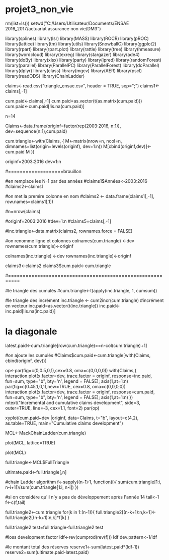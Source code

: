 # projet3_non_vie


rm(list=ls())
setwd("C:/Users/Utilisateur/Documents/ENSAE 2016_2017/actuariat assurance non vie/DM3")


library(splines)
library(lsr)
library(MASS)
library(ROCR)
library(pROC)
library(lattice)
library(tm)
library(utils)
library(SnowballC)
library(ggplot2)
library(rpart)
library(rpart.plot)
library(rattle)
library(tree)
library(hmeasure)
library(wordcloud)
library(texreg)
library(stargazer)
library(ade4)
library(doBy)
library(xlsx)
library(party)
library(ipred)
library(randomForest)
library(parallel)
library(ParallelPC)
library(ParallelForest)
library(doParallel)
library(dplyr)
library(class)
library(mgcv)
library(AER)
library(pscl)
library(readODS)
library(ChainLadder)




claims<-read.csv("triangle_ensae.csv", header = TRUE, sep=";")
claims1<-claims[,-1]


cum.paid<-claims[,-1]
cum.paid=as.vector(t(as.matrix(cum.paid)))
cum.paid<-cum.paid[!is.na(cum.paid)]


n=14


Claims<-data.frame(originf=factor(rep(2003:2016, n:1)),
                   dev=sequence(n:1),cum.paid)


cum.triangle<-with(Claims, {
  M<-matrix(nrow=n, ncol=n,
            dimnames=list(origin=levels(originf), dev=1:n))
  M[cbind(originf,dev)]<-cum.paid
  M
})

originf=2003:2016
dev=1:n

#===================brouillon

#en remplace les N-1 par des années
#claims1$Années<-2003:2016
#claims2<-claims1

#on met la premire colonne en nom
#claims2 <- data.frame(claims1[,-1], row.names=claims1[,1])
 

#n=nrow(claims)


#originf=2003:2016
#dev=1:n
#claims5=claims[,-1]

#inc.triangle<-data.matrix(claims2, rownames.force = FALSE)



#on renomme ligne et colonnes
colnames(cum.triangle) <-dev 
rownames(cum.triangle)<-originf


colnames(inc.triangle) <-dev 
rownames(inc.triangle)<-originf

claims3<-claims2
claims3$cum.paid<-cum.triangle

#==========================================================

#le triangle des cumulés
#cum.triangle<-t(apply(inc.triangle, 1, cumsum))


 #le triangle des incrément
inc.triangle <- cum2incr(cum.triangle)
#incrément en vecteur
inc.paid=as.vector(t(inc.triangle))
inc.paid<-inc.paid[!is.na(inc.paid)]



# la diagonale
latest.paid<-cum.triangle[row(cum.triangle)==n-col(cum.triangle)+1]

#on ajoute les cumulés
#Claims$cum.paid<-cum.triangle[with(Claims, cbind(originf, dev))]



op<-par(fig=c(0,0.5,0,1),cex=0.8, oma=c(0,0,0,0))
with(Claims,{
     interaction.plot(x.factor=dev, trace.factor = originf, response=inc.paid,
                      fun=sum, type="b", bty='n', legend = FALSE); axis(1,at=1:n)
  par(fig=c(0.45,1,0,1),new=TRUE, cex=0.8, oma=c(0,0,0,0))
  interaction.plot(x.factor=dev, trace.factor = originf, response=cum.paid,
                   fun=sum, type="b", bty='n', legend = FALSE); axis(1,at=1:n)
     })
mtext("Incremental and cumulative claims development",
      side=3, outer=TRUE, line=-3, cex=1.1, font=2)
par(op)


xyplot(cum.paid~dev |originf, data=Claims, t="b", layout=c(4,2),
       as.table=TRUE, main="Cumulative claims development")


MCL<-MackChainLadder(cum.triangle)

plot(MCL, lattice=TRUE)

plot(MCL)

full.triangle<-MCL$FullTriangle

ultimate.paid<-full.triangle[,n]



#chain Ladder algorithm
f<-sapply((n-1):1, function(i){
  sum(cum.triangle[1:i, n-i+1])/sum(cum.triangle[1:i, n-i])
})

#si on considère qu'il n'y a pas de développement après l'année 14
tail<-1
f<-c(f,tail)

full.triangle2<-cum.triangle
for(k in 1:(n-1)){
  full.triangle2[(n-k+1):n,k+1]<-full.triangle2[(n-k+1):n,k]*f[k]
}

full.triangle2
test=full.triangle-full.triangle2
test

#loss development factor 
ldf<-rev(cumprod(rev(f)))
ldf
dev.pattern<-1/ldf

#le montant total des réserves
reserve1<-sum(latest.paid*(ldf-1))
reserve2=sum(ultimate.paid-latest.paid)
